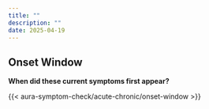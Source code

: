 ```yaml
---
title: ""
description: ""
date: 2025-04-19
---
```


## Onset Window


**When did these current symptoms first appear?**

<link rel="stylesheet" href="/css/symptom-check.css">



{{< aura-symptom-check/acute-chronic/onset-window >}}

<script src="/js/aura-symptom-check/acute-chronic/onset-window.js"></script>
